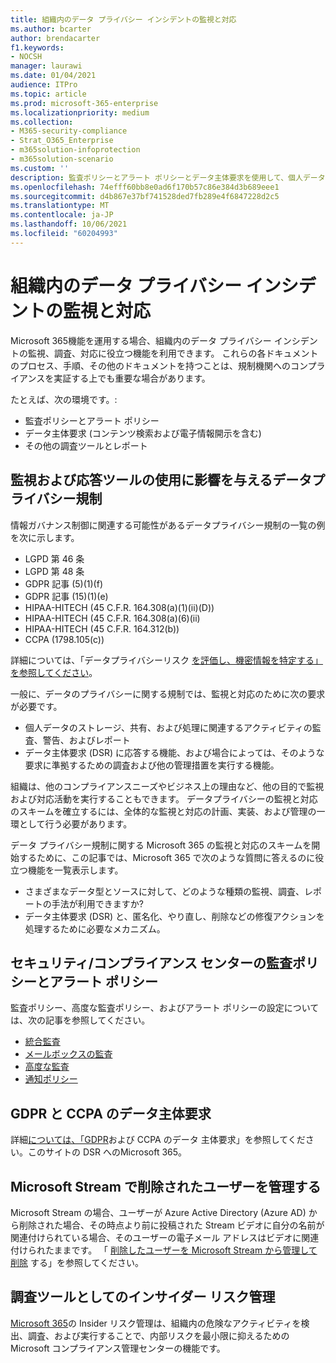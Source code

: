 ```yaml
---
title: 組織内のデータ プライバシー インシデントの監視と対応
ms.author: bcarter
author: brendacarter
f1.keywords:
- NOCSH
manager: laurawi
ms.date: 01/04/2021
audience: ITPro
ms.topic: article
ms.prod: microsoft-365-enterprise
ms.localizationpriority: medium
ms.collection:
- M365-security-compliance
- Strat_O365_Enterprise
- m365solution-infoprotection
- m365solution-scenario
ms.custom: ''
description: 監査ポリシーとアラート ポリシーとデータ主体要求を使用して、個人データ インシデントの監視と対応を行います。
ms.openlocfilehash: 74efff60bb8e0ad6f170b57c86e384d3b689eee1
ms.sourcegitcommit: d4b867e37bf741528ded7fb289e4f6847228d2c5
ms.translationtype: MT
ms.contentlocale: ja-JP
ms.lasthandoff: 10/06/2021
ms.locfileid: "60204993"
---
```

# <a name="monitor-and-respond-to-data-privacy-incidents-in-your-organization"></a>組織内のデータ プライバシー インシデントの監視と対応

Microsoft 365機能を運用する場合、組織内のデータ プライバシー インシデントの監視、調査、対応に役立つ機能を利用できます。 これらの各ドキュメントのプロセス、手順、その他のドキュメントを持つことは、規制機関へのコンプライアンスを実証する上でも重要な場合があります。

たとえば、次の環境です。: 

- 監査ポリシーとアラート ポリシー
- データ主体要求 (コンテンツ検索および電子情報開示を含む)
- その他の調査ツールとレポート

## <a name="data-privacy-regulations-impacting-the-use-of-monitoring-and-response-tools"></a>監視および応答ツールの使用に影響を与えるデータプライバシー規制

情報ガバナンス制御に関連する可能性があるデータプライバシー規制の一覧の例を次に示します。

- LGPD 第 46 条
- LGPD 第 48 条
- GDPR 記事 (5)(1)(f)
- GDPR 記事 (15)(1)(e)
- HIPAA-HITECH (45 C.F.R. 164.308(a)(1)(ii)(D))
- HIPAA-HITECH (45 C.F.R. 164.308(a)(6)(ii)
- HIPAA-HITECH (45 C.F.R. 164.312(b))
- CCPA (1798.105(c))

詳細については、「データプライバシーリスク [を評価し、機密情報を特定する」を参照してください](information-protection-deploy-assess.md)。

一般に、データのプライバシーに関する規制では、監視と対応のために次の要求が必要です。

- 個人データのストレージ、共有、および処理に関連するアクティビティの監査、警告、およびレポート
- データ主体要求 (DSR) に応答する機能、および場合によっては、そのような要求に準拠するための調査および他の管理措置を実行する機能。

組織は、他のコンプライアンスニーズやビジネス上の理由など、他の目的で監視および対応活動を実行することもできます。 データプライバシーの監視と対応のスキームを確立するには、全体的な監視と対応の計画、実装、および管理の一環として行う必要があります。

データ プライバシー規制に関する Microsoft 365 の監視と対応のスキームを開始するために、この記事では、Microsoft 365 で次のような質問に答えるのに役立つ機能を一覧表示します。 

- さまざまなデータ型とソースに対して、どのような種類の監視、調査、レポートの手法が利用できますか?
- データ主体要求 (DSR) と、匿名化、やり直し、削除などの修復アクションを処理するために必要なメカニズム。

## <a name="auditing-and-alert-policies-in-the-security-and-compliance-center"></a>セキュリティ/コンプライアンス センターの監査ポリシーとアラート ポリシー

監査ポリシー、高度な監査ポリシー、およびアラート ポリシーの設定については、次の記事を参照してください。

- [統合監査](../compliance/search-the-audit-log-in-security-and-compliance.md)
- [メールボックスの監査](../compliance/enable-mailbox-auditing.md)
- [高度な監査](../compliance/advanced-audit.md)
- [通知ポリシー](../compliance/alert-policies.md)

## <a name="data-subject-requests-for-the-gdpr-and-ccpa"></a>GDPR と CCPA のデータ主体要求

詳細[については、「GDPR](/compliance/regulatory/gdpr-dsr-Office365)および CCPA のデータ 主体要求」を参照してください。このサイトの DSR へのMicrosoft 365。

## <a name="manage-deleted-users-in-microsoft-stream"></a>Microsoft Stream で削除されたユーザーを管理する

Microsoft Stream の場合、ユーザーが Azure Active Directory (Azure AD) から削除された場合、その時点より前に投稿された Stream ビデオに自分の名前が関連付けられている場合、そのユーザーの電子メール アドレスはビデオに関連付けられたままです。 「 [削除したユーザーを Microsoft Stream から管理して削除](/stream/managing-deleted-users) する」を参照してください。

## <a name="insider-risk-management-as-an-investigative-tool"></a>調査ツールとしてのインサイダー リスク管理

[Microsoft 365](../compliance/insider-risk-management.md)の Insider リスク管理は、組織内の危険なアクティビティを検出、調査、および実行することで、内部リスクを最小限に抑えるための Microsoft コンプライアンス管理センターの機能です。